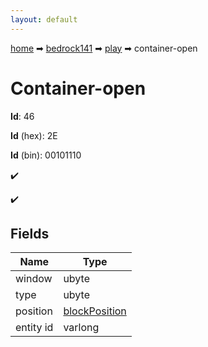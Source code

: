 ```yaml
---
layout: default
---
```


[home](/) ➡ [bedrock141](/protocol/bedrock141) ➡ [play](/protocol/bedrock141/play) ➡ container-open

# Container-open

**Id**: 46

**Id** (hex): 2E

**Id** (bin): 00101110

✔️

✔️

## Fields

Name | Type
---|---
window | ubyte
type | ubyte
position | [blockPosition](/protocol/bedrock141/types/block-position)
entity id | varlong

